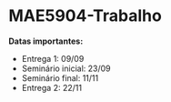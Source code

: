 # MAE5904-Trabalho

**Datas importantes:**

- Entrega 1: 09/09
- Seminário inicial: 23/09
- Seminário final: 11/11
- Entrega 2: 22/11
